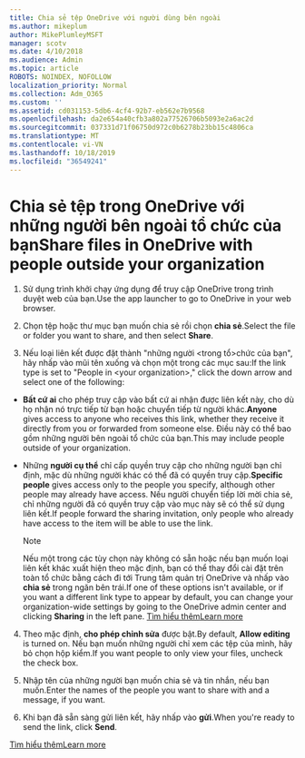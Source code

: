 ```yaml
---
title: Chia sẻ tệp OneDrive với người dùng bên ngoài
ms.author: mikeplum
author: MikePlumleyMSFT
manager: scotv
ms.date: 4/10/2018
ms.audience: Admin
ms.topic: article
ROBOTS: NOINDEX, NOFOLLOW
localization_priority: Normal
ms.collection: Adm_O365
ms.custom: ''
ms.assetid: cd031153-5db6-4cf4-92b7-eb562e7b9568
ms.openlocfilehash: da2e654a40cfb3a802a77526706b5093e2a6ac2d
ms.sourcegitcommit: 037331d71f06750d972c0b6278b23bb15c4806ca
ms.translationtype: MT
ms.contentlocale: vi-VN
ms.lasthandoff: 10/18/2019
ms.locfileid: "36549241"
---
```

# <a name="share-files-in-onedrive-with-people-outside-your-organization"></a><span data-ttu-id="d64b2-102">Chia sẻ tệp trong OneDrive với những người bên ngoài tổ chức của bạn</span><span class="sxs-lookup"><span data-stu-id="d64b2-102">Share files in OneDrive with people outside your organization</span></span>

1. <span data-ttu-id="d64b2-103">Sử dụng trình khởi chạy ứng dụng để truy cập OneDrive trong trình duyệt web của bạn.</span><span class="sxs-lookup"><span data-stu-id="d64b2-103">Use the app launcher to go to OneDrive in your web browser.</span></span> 
    
2. <span data-ttu-id="d64b2-104">Chọn tệp hoặc thư mục bạn muốn chia sẻ rồi chọn **chia sẻ**.</span><span class="sxs-lookup"><span data-stu-id="d64b2-104">Select the file or folder you want to share, and then select **Share**.</span></span> 
    
3. <span data-ttu-id="d64b2-105">Nếu loại liên kết được đặt thành "những người \<trong tổ\>chức của bạn", hãy nhấp vào mũi tên xuống và chọn một trong các mục sau:</span><span class="sxs-lookup"><span data-stu-id="d64b2-105">If the link type is set to "People in \<your organization\>," click the down arrow and select one of the following:</span></span> 
    
  - <span data-ttu-id="d64b2-106">**Bất cứ ai** cho phép truy cập vào bất cứ ai nhận được liên kết này, cho dù họ nhận nó trực tiếp từ bạn hoặc chuyển tiếp từ người khác.</span><span class="sxs-lookup"><span data-stu-id="d64b2-106">**Anyone** gives access to anyone who receives this link, whether they receive it directly from you or forwarded from someone else.</span></span> <span data-ttu-id="d64b2-107">Điều này có thể bao gồm những người bên ngoài tổ chức của bạn.</span><span class="sxs-lookup"><span data-stu-id="d64b2-107">This may include people outside of your organization.</span></span> 
    
  - <span data-ttu-id="d64b2-108">Những **người cụ thể** chỉ cấp quyền truy cập cho những người bạn chỉ định, mặc dù những người khác có thể đã có quyền truy cập.</span><span class="sxs-lookup"><span data-stu-id="d64b2-108">**Specific people** gives access only to the people you specify, although other people may already have access.</span></span> <span data-ttu-id="d64b2-109">Nếu người chuyển tiếp lời mời chia sẻ, chỉ những người đã có quyền truy cập vào mục này sẽ có thể sử dụng liên kết.</span><span class="sxs-lookup"><span data-stu-id="d64b2-109">If people forward the sharing invitation, only people who already have access to the item will be able to use the link.</span></span> 
    
    > [!NOTE]
    > <span data-ttu-id="d64b2-110">Nếu một trong các tùy chọn này không có sẵn hoặc nếu bạn muốn loại liên kết khác xuất hiện theo mặc định, bạn có thể thay đổi cài đặt trên toàn tổ chức bằng cách đi tới Trung tâm quản trị OneDrive và nhấp vào **chia sẻ** trong ngăn bên trái.</span><span class="sxs-lookup"><span data-stu-id="d64b2-110">If one of these options isn't available, or if you want a different link type to appear by default, you can change your organization-wide settings by going to the OneDrive admin center and clicking **Sharing** in the left pane.</span></span> [<span data-ttu-id="d64b2-111">Tìm hiểu thêm</span><span class="sxs-lookup"><span data-stu-id="d64b2-111">Learn more</span></span>](https://go.microsoft.com/fwlink/?linkid=871961)
  
4. <span data-ttu-id="d64b2-112">Theo mặc định, **cho phép chỉnh sửa** được bật.</span><span class="sxs-lookup"><span data-stu-id="d64b2-112">By default, **Allow editing** is turned on.</span></span> <span data-ttu-id="d64b2-113">Nếu bạn muốn những người chỉ xem các tệp của mình, hãy bỏ chọn hộp kiểm.</span><span class="sxs-lookup"><span data-stu-id="d64b2-113">If you want people to only view your files, uncheck the check box.</span></span> 
    
5. <span data-ttu-id="d64b2-114">Nhập tên của những người bạn muốn chia sẻ và tin nhắn, nếu bạn muốn.</span><span class="sxs-lookup"><span data-stu-id="d64b2-114">Enter the names of the people you want to share with and a message, if you want.</span></span>
    
6. <span data-ttu-id="d64b2-115">Khi bạn đã sẵn sàng gửi liên kết, hãy nhấp vào **gửi**.</span><span class="sxs-lookup"><span data-stu-id="d64b2-115">When you're ready to send the link, click **Send**.</span></span> 
    
[<span data-ttu-id="d64b2-116">Tìm hiểu thêm</span><span class="sxs-lookup"><span data-stu-id="d64b2-116">Learn more</span></span>](https://go.microsoft.com/fwlink/?linkid=871861)
  


